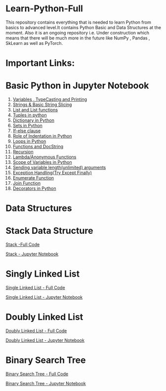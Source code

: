 # Learn-Python-Full

This repository contains everything that is needed to learn Python from basics to advanced level.It contains Python Basic and Data Structures at the moment.
Also it is an ongoing repository i.e. Under construction which means that there will be much more in the future like NumPy , Pandas , SkLearn as well as PyTorch.

# Important Links:

# Basic Python in Jupyter Notebook
<ol>
  <li>
<a href="https://github.com/usman87626/Learn-Python-Full/blob/master/Basic-Python-Programs-master/01.%20Variables%20%2C%20TypeCasting%20and%20Printing.ipynb">Variables , TypeCasting and Printing</a>
    </li>
      <li>
            <a href="https://github.com/usman87626/Learn-Python-Full/blob/master/Basic-Python-Programs-master/02.Strings%20%26%20Basic%20String%20Slicing.ipynb">
            Strings & Basic String Slicing
            </a>
      </li>
      <li>
            <a href="https://github.com/usman87626/Learn-Python-Full/blob/master/Basic-Python-Programs-master/03.List%20and%20List%20functions.ipynb">
                    List and List functions
            </a>
     </li>
      <li>
            <a href="https://github.com/usman87626/Learn-Python-Full/blob/master/Basic-Python-Programs-master/04.Tuples%20in%20python.ipynb">
                    Tuples in python
            </a>
     </li>
      <li>
            <a href="https://github.com/usman87626/Learn-Python-Full/blob/master/Basic-Python-Programs-master/05.Dictionary%20in%20python.ipynb">
                    Dictionary in Python
            </a>
     </li>
      <li>
            <a href="https://github.com/usman87626/Learn-Python-Full/blob/master/Basic-Python-Programs-master/06.Sets%20in%20python.ipynb">
                    Sets in Python
            </a>
     </li>
      <li>
            <a href="https://github.com/usman87626/Learn-Python-Full/blob/master/Basic-Python-Programs-master/07.%20If%20else%20Control%20Statement.ipynb">
                    If-else clause
            </a>
     </li>
      <li>
            <a href="https://github.com/usman87626/Learn-Python-Full/blob/master/Basic-Python-Programs-master/08.%20Role%20of%20Indentation%20in%20Python.ipynb">
                    Role of Indentation in Python
            </a>
     </li>
      <li>
            <a href="https://github.com/usman87626/Learn-Python-Full/blob/master/Basic-Python-Programs-master/09.%20Loops%20in%20Python.ipynb">
                    Loops in Python
            </a>
     </li>
      <li>
            <a href="https://github.com/usman87626/Learn-Python-Full/blob/master/Basic-Python-Programs-master/10.Functions%20(Methods)%20and%20DocStrings.ipynb">
                    Functions and DocString
            </a>
     </li>
      <li>
            <a href="https://github.com/usman87626/Learn-Python-Full/blob/master/Basic-Python-Programs-master/11.Recursion.ipynb">
                    Recursion
            </a>
     </li>
      <li>
            <a href="https://github.com/usman87626/Learn-Python-Full/blob/master/Basic-Python-Programs-master/12.Lambda%20Functions(Anonymous%20Functions).ipynb">
                    Lambda/Anonymous Functions
            </a>
     </li>
      <li>
            <a href="https://github.com/usman87626/Learn-Python-Full/blob/master/Basic-Python-Programs-master/13.Scope%20of%20Variable%20in%20Python.ipynb">
                    Scope of Variables in Python
            </a>
     </li>
      <li>
            <a href="https://github.com/usman87626/Learn-Python-Full/blob/master/Basic-Python-Programs-master/14.Sending%20unlimited%20arguments%20in%20the%20function.ipynb">
                    Sending variable length(unlimited) arguments 
            </a>
     </li>
        <li>
            <a href="https://github.com/usman87626/Learn-Python-Full/blob/master/Basic-Python-Programs-master/15.Exception%20Handling%20with%20Try%2CExcept.ipynb">
                    Exception Handling(Try Except Finally)
            </a>
     </li>
        <li>
            <a href="https://github.com/usman87626/Learn-Python-Full/blob/master/Basic-Python-Programs-master/16.Enumerate%20Function.ipynb">
                    Enumerate Function 
            </a>
     </li>
        <li>
            <a href="https://github.com/usman87626/Learn-Python-Full/blob/master/Basic-Python-Programs-master/17.Join%20Function.ipynb">
                    Join Function 
            </a>
     </li>
        <li>
            <a href="https://github.com/usman87626/Learn-Python-Full/blob/master/Basic-Python-Programs-master/18.Decorators%20in%20Python.ipynb">
                    Decorators in Python
            </a>
     </li>
</ol>

# Data Structures
# Stack Data Structure

<a href="https://github.com/usman87626/Learn-Python-Full/tree/master/Data-Structures-in-Python-master/Full%20Code/Stack-in-Python-master"> Stack -Full Code </a> 

<a href="https://github.com/usman87626/Learn-Python-Full/blob/master/Data-Structures-in-Python-master/Jupyter%20Notebook/Stack%20Abstract%20Data%20Type.ipynb
">Stack - Jupyter Notebook </a> 


# Singly Linked List

<a href="https://github.com/usman87626/Learn-Python-Full/tree/master/Data-Structures-in-Python-master/Full%20Code/Singly-Linked-List-in-Python-master
">Single Linked List - Full Code </a> 

<a href="https://github.com/usman87626/Learn-Python-Full/blob/master/Data-Structures-in-Python-master/Jupyter%20Notebook/Singly%20Linked%20List.ipynb
">Single Linked List - Jupyter Notebook</a> 


# Doubly Linked List

<a href="https://github.com/usman87626/Learn-Python-Full/tree/master/Data-Structures-in-Python-master/Full%20Code/Doubly-Linked-List-in-Python-master
">Doubly Linked List - Full Code</a> 


<a href="https://github.com/usman87626/Learn-Python-Full/blob/master/Data-Structures-in-Python-master/Jupyter%20Notebook/Doubly%20Linked%20List.ipynb
">Doubly Linked List - Jupyter Notebook </a> 


# Binary Search Tree

<a href="https://github.com/usman87626/Learn-Python-Full/tree/master/Data-Structures-in-Python-master/Full%20Code/Binary-Search-Tree-in-Python-master
">Binary Search Tree - Full Code </a> 


<a href="https://github.com/usman87626/Learn-Python-Full/blob/master/Data-Structures-in-Python-master/Jupyter%20Notebook/Tree%20Data%20Structure.ipynb
">Binary Search Tree - Jupyter Notebook </a> 


